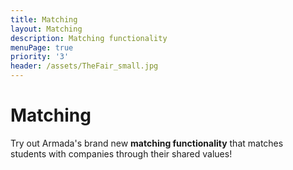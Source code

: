 ```yaml
---
title: Matching
layout: Matching
description: Matching functionality
menuPage: true
priority: '3'
header: /assets/TheFair_small.jpg
---
```

# Matching

Try out Armada's brand new **matching functionality** that matches <br/>
students with companies through their shared values!
